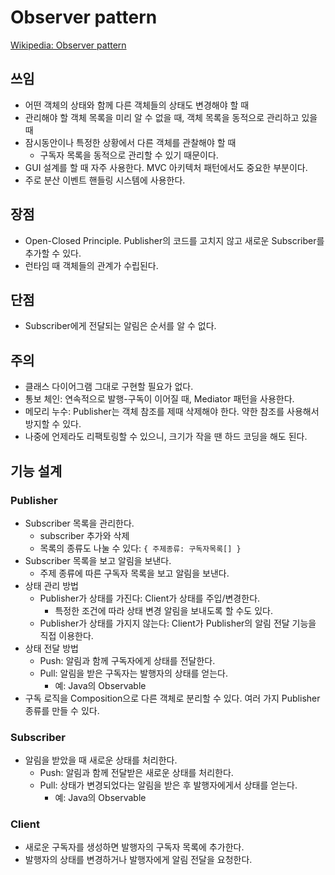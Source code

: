 # Observer pattern

[Wikipedia: Observer pattern](https://en.wikipedia.org/wiki/Observer_pattern)

## 쓰임

- 어떤 객체의 상태와 함께 다른 객체들의 상태도 변경해야 할 때
- 관리해야 할 객체 목록을 미리 알 수 없을 때, 객체 목록을 동적으로 관리하고 있을 때
- 잠시동안이나 특정한 상황에서 다른 객체를 관찰해야 할 때
  - 구독자 목록을 동적으로 관리할 수 있기 때문이다.
- GUI 설계를 할 때 자주 사용한다. MVC 아키텍처 패턴에서도 중요한 부분이다.
- 주로 분산 이벤트 핸들링 시스템에 사용한다.

## 장점

- Open-Closed Principle. Publisher의 코드를 고치지 않고 새로운 Subscriber를 추가할 수 있다.
- 런타임 때 객체들의 관계가 수립된다.

## 단점

- Subscriber에게 전달되는 알림은 순서를 알 수 없다.

## 주의

- 클래스 다이어그램 그대로 구현할 필요가 없다.
- 통보 체인: 연속적으로 발행-구독이 이어질 때, Mediator 패턴을 사용한다.
- 메모리 누수: Publisher는 객체 참조를 제때 삭제해야 한다. 약한 참조를 사용해서 방지할 수 있다.
- 나중에 언제라도 리팩토링할 수 있으니, 크기가 작을 땐 하드 코딩을 해도 된다.

## 기능 설계

### Publisher

- Subscriber 목록을 관리한다.
  - subscriber 추가와 삭제
  - 목록의 종류도 나눌 수 있다: `{ 주제종류: 구독자목록[] }`
- Subscriber 목록을 보고 알림을 보낸다.
  - 주제 종류에 따른 구독자 목록을 보고 알림을 보낸다.
- 상태 관리 방법
  - Publisher가 상태를 가진다: Client가 상태를 주입/변경한다.
    - 특정한 조건에 따라 상태 변경 알림을 보내도록 할 수도 있다.
  - Publisher가 상태를 가지지 않는다: Client가 Publisher의 알림 전달 기능을 직접 이용한다.
- 상태 전달 방법
  - Push: 알림과 함께 구독자에게 상태를 전달한다.
  - Pull: 알림을 받은 구독자는 발행자의 상태를 얻는다.
    - 예: Java의 Observable
- 구독 로직을 Composition으로 다른 객체로 분리할 수 있다. 여러 가지 Publisher 종류를 만들 수 있다.

### Subscriber

- 알림을 받았을 때 새로운 상태를 처리한다.
  - Push: 알림과 함께 전달받은 새로운 상태를 처리한다.
  - Pull: 상태가 변경되었다는 알림을 받은 후 발행자에게서 상태를 얻는다.
    - 예: Java의 Observable

### Client

- 새로운 구독자를 생성하면 발행자의 구독자 목록에 추가한다.
- 발행자의 상태를 변경하거나 발행자에게 알림 전달을 요청한다.
